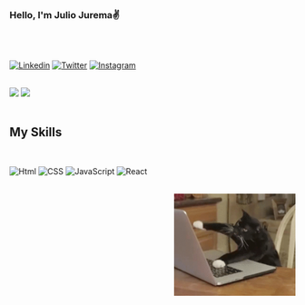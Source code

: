### Hello, I'm Julio Jurema✌️
</br>
</br>

[![Linkedin](https://img.shields.io/badge/LinkedIn-0077B5?style=for-the-badge&logo=linkedin&logoColor=white)](https://www.linkedin.com/in/julio-jurema-6499a7210/)
[![Twitter](https://img.shields.io/badge/Twitter-1DA1F2?style=for-the-badge&logo=twitter&logoColor=white)](https://twitter.com/Dev_julioo)
[![Instagram](https://img.shields.io/badge/Instagram-E4405F?style=for-the-badge&logo=instagram&logoColor=white)](https://www.instagram.com/julio_j.s/)
</br>
</br>

<img height="150em" src="https://github-readme-stats.vercel.app/api?username=JulioJurema&show_icons=true&theme=github_dark"></img>
<img height="150em" src="https://github-readme-stats.vercel.app/api/top-langs/?username=juliojurema&theme=github_dark&layout=compact"></img>
</br>
</br>

## My Skills
</br>

![Html](https://img.shields.io/badge/HTML5-E34F26?style=for-the-badge&logo=html5&logoColor=white)
![CSS](https://img.shields.io/badge/CSS3-1572B6?style=for-the-badge&logo=css3&logoColor=white)
![JavaScript](https://img.shields.io/badge/JavaScript-323330?style=for-the-badge&logo=javascript&logoColor=F7DF1E)
![React](https://img.shields.io/badge/React-20232A?style=for-the-badge&logo=react&logoColor=61DAFB)
</br>
</br>

<img src="https://github.com/JulioJurema/JulioJurema/blob/main/Codando.gif" height="180px" align="right"></img>
